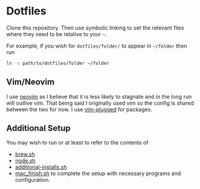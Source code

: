 # Dotfiles

Clone this repository. Then use symbolic linking to set the relevant files where
they need to be relative to your `~`.

For example, if you wish for `dotfiles/folder/` to appear in `~/folder` then run

```bash
ln -s path/to/dotfiles/folder ~/folder
```

## Vim/Neovim

I use [neovim](https://neovim.io/) as I believe that it is less likely to
stagnate and in the long run will outlive vim. That being said I originally used
vim so the config is shared between the two for now. I use
[vim-plugged](https://github.com/junegunn/vim-plug) for packages.

## Additional Setup

You may wish to run or at least to refer to the contents of

- [brew.sh](brew.sh)
- [node.sh](node.sh)
- [additional-installs.sh](additional-installs.sh)
- [mac_finish.sh](mac_finish.sh) to complete the setup with necessary programs
  and configuration.
